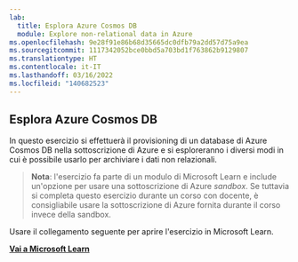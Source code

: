 ```yaml
---
lab:
  title: Esplora Azure Cosmos DB
  module: Explore non-relational data in Azure
ms.openlocfilehash: 9e28f91e86b68d35665dc0dfb79a2dd57d75a9ea
ms.sourcegitcommit: 1117342052bce0bbd5a703bd1f763862b9129807
ms.translationtype: HT
ms.contentlocale: it-IT
ms.lasthandoff: 03/16/2022
ms.locfileid: "140682523"
---
```

## <a name="explore-azure-cosmos-db"></a>Esplora Azure Cosmos DB

In questo esercizio si effettuerà il provisioning di un database di Azure Cosmos DB nella sottoscrizione di Azure e si esploreranno i diversi modi in cui è possibile usarlo per archiviare i dati non relazionali.

> **Nota**: l'esercizio fa parte di un modulo di Microsoft Learn e include un'opzione per usare una sottoscrizione di Azure *sandbox*. Se tuttavia si completa questo esercizio durante un corso con docente, è consigliabile usare la sottoscrizione di Azure fornita durante il corso invece della sandbox.

Usare il collegamento seguente per aprire l'esercizio in Microsoft Learn.

**[Vai a Microsoft Learn](https://docs.microsoft.com/learn/modules/explore-non-relational-data-stores-azure/4-exercise-explore-cosmos-db#create-a-cosmos-db-account)**
